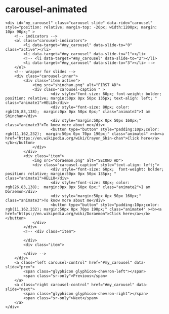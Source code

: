 # carousel-animated
<!DOCTYPE html>
<html>
<head>
	<title>CAROUSEL</title>
	<meta charset="utf-8">
    <meta name="viewport" content="width=device-width, initial-scale=1">
    <link rel="stylesheet" href="https://maxcdn.bootstrapcdn.com/bootstrap/3.4.0/css/bootstrap.min.css">
    <script src="https://ajax.googleapis.com/ajax/libs/jquery/3.4.1/jquery.min.js"></script>
    <script src="https://maxcdn.bootstrapcdn.com/bootstrap/3.4.0/js/bootstrap.min.js"></script>
    <style type="text/css">
    	.animate1{
    		animation-name: text1;
    		animation-duration: 4s;
    		/*animation-delay: 2s;*/
    		/*animation-timing-function: ease-out;*/
    	}
    	@keyframes text1{
    			from {
    				margin-left: 0px;
    				opacity:0;
  				}

  				to {
    				margin-left: 135px;
  				}
		}
		.animate2{
    		animation-name: text2;
    		animation-duration: 6s;
    		/*animation-delay: 2s;*/
    		/*animation-timing-function: ease-out;*/
    	}
    	@keyframes text2{
    			from {
    				margin-left: -20px;
    				/*visibility: hidden;*/
    				opacity: 0;
  				}

  				to {
    				margin-left: 0px;
  				}
		}
		.animate3{
    		animation-name: text3;
    		animation-duration: 4s;
    		/*animation-delay: 2s;*/
    		/*animation-timing-function: ease-out;*/
    	}
    	@keyframes text3{
    			from {
    				margin-left: 0px;
    				opacity:0;
  				}

  				to {
    				margin-left: 160px;
  				}
		}
		.animate4{
    		animation-name: text4;
    		animation-duration: 4s;
    		/*animation-delay: 2s*/
    		/*animation-timing-function: ease-out;*/
    	}
    	@keyframes text4{
    			from {
    				margin-bottom: 0px;
    				opacity:0;
  				}

  				to {
    				margin-bottom: 70px;
  				}
		}
		.carousel-caption{
			left: 12%;
    		text-align: left;  
    		max-width: 1000px;
    		right: auto;
    		padding:5px;
		}
</style>
</head>
<body>
	
	
<!-- slider -->
	<div id="my_carousel" class="carousel slide" data-ride="carousel" style="position: relative; margin-top: -20px; width:1200px; margin: 10px 90px;" >
		<!-- indicators -->
		<ol class="carousel-indicators">
			<li data-target="#my_carousel" data-slide-to="0" class="active"></li>
			<li data-target="#my_carousel" data-slide-to="1"></li>
			<!-- <li data-target="#my_carousel" data-slide-to="2"></li>
			<li data-target="#my_carousel" data-slide-to="3"></li> -->
		</ol>
		<!-- wrapper for slides -->
		<div class="carousel-inner">
			<div class="item active">
				<img src="shinchan.png" alt="FIRST AD">
				<div class="carousel-caption " >	
						<div style="font-size: 60px; font-weight: bolder; position: relative; margin:50px 0px 50px 135px; text-align: left; " class="animate1">HELLO</div>
						<div style="font-size: 80px; color: rgb(26,83,138);  margin:0px 0px 50px 0px;" class="animate2">I am Shinchan</div>
						<div style="margin:50px 0px 50px 160px;" class="animate3">To know more about me</div>
						<button type="button" style="padding:10px;color: rgb(11,162,232);  margin:50px 0px 70px 190px;" class="animate4" ><b><a href="https://en.wikipedia.org/wiki/Crayon_Shin-chan">Click here</a></b></button>
				</div>
			</div>
			<div class="item">
				<img src="doraemon.png" alt="SECOND AD">
				<div class="carousel-caption" style="text-align: left;">	
						<div style="font-size: 60px;  font-weight: bolder; position: relative; margin:50px 0px 50px 135px; " class="animate1">HELLO</div>
						<div style="font-size: 80px; color: rgb(26,83,138);  margin:0px 0px 50px 0px;" class="animate2">I am Doraemon</div>
						<div style="margin:50px 0px 50px 160px;" class="animate3">To know more about me</div>
						<button type="button" style="padding:10px;color: rgb(11,162,232); margin:50px 0px 70px 190px;" class="animate4" ><b><a href="https://en.wikipedia.org/wiki/Doraemon">Click here</a></b></button>
				</div>
			</div>
			<!-- <div class="item">
				
			</div>
			<div class="item">
				
			</div> -->
		</div>
		<a class="left carousel-control" href="#my_carousel" data-slide="prev">
			<span class="glyphicon glyphicon-chevron-left"></span>
    		<span class="sr-only">Previous</span>
		</a>
		<a class="right carousel-control" href="#my_carousel" data-slide="next">
			<span class="glyphicon glyphicon-chevron-right"></span>
			<span class="sr-only">Next</span>
		</a>
	</div>
</body>
</html>
